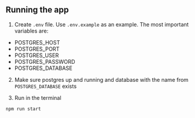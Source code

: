 ## Running the app

1. Create `.env` file. Use `.env.example` as an example. The most important variables are:

- POSTGRES_HOST
- POSTGRES_PORT
- POSTGRES_USER
- POSTGRES_PASSWORD
- POSTGRES_DATABASE

2. Make sure postgres up and running and database with the name from `POSTGRES_DATABASE` exists

3. Run in the terminal

```bash
npm run start
```
